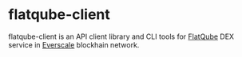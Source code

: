# flatqube-client

flatqube-client is an API client library and CLI tools for [FlatQube](https://app.flatqube.io) DEX service in [Everscale](https://everscale.network) blockhain network.
